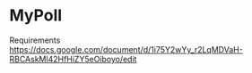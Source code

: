 # MyPoll

Requirements
https://docs.google.com/document/d/1i75Y2wYy_r2LqMDVaH-RBCAskMl42HfHiZY5eOiboyo/edit


